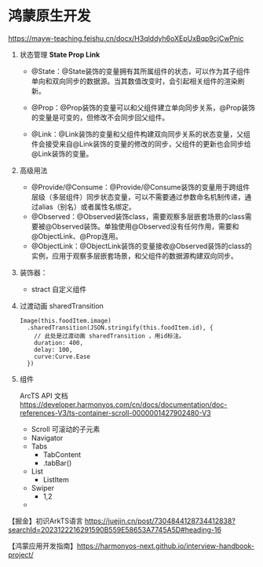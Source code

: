 # 鸿蒙原生开发

https://mayw-teaching.feishu.cn/docx/H3qlddyh6oXEpUxBqp9cjCwPnic

1. 状态管理 **State Prop Link**

   - @State：@State装饰的变量拥有其所属组件的状态，可以作为其子组件单向和双向同步的数据源。当其数值改变时，会引起相关组件的渲染刷新。

   - @Prop：@Prop装饰的变量可以和父组件建立单向同步关系，@Prop装饰的变量是可变的，但修改不会同步回父组件。

   - @Link：@Link装饰的变量和父组件构建双向同步关系的状态变量，父组件会接受来自@Link装饰的变量的修改的同步，父组件的更新也会同步给@Link装饰的变量。

2. 高级用法
   - @Provide/@Consume：@Provide/@Consume装饰的变量用于跨组件层级（多层组件）同步状态变量，可以不需要通过参数命名机制传递，通过alias（别名）或者属性名绑定。
   - @Observed：@Observed装饰class，需要观察多层嵌套场景的class需要被@Observed装饰。单独使用@Observed没有任何作用，需要和@ObjectLink、@Prop连用。
   - @ObjectLink：@ObjectLink装饰的变量接收@Observed装饰的class的实例，应用于观察多层嵌套场景，和父组件的数据源构建双向同步。

3. 装饰器：
   - stract 自定义组件

4. 过渡动画 sharedTransition

   ```Ts
   Image(this.foodItem.image)
     .sharedTransition(JSON.stringify(this.foodItem.id), {
       // 此处是过渡动画 sharedTransition ，用id标注。
       duration: 400,
       delay: 100,
       curve:Curve.Ease
     })
   ```

5. 组件

   ArcTS API 文档 https://developer.harmonyos.com/cn/docs/documentation/doc-references-V3/ts-container-scroll-0000001427902480-V3

   - Scroll 可滚动的子元素
   - Navigator
   - Tabs
     - TabContent
     - .tabBar()
   - List
     - ListItem
   - Swiper
     - 1,2
   - 





【掘金】初识ArkTS语言 https://juejin.cn/post/7304844128734412838?searchId=2023122216291590B559E58653A7745A5D#heading-16



【鸿蒙应用开发指南】https://harmonyos-next.github.io/interview-handbook-project/